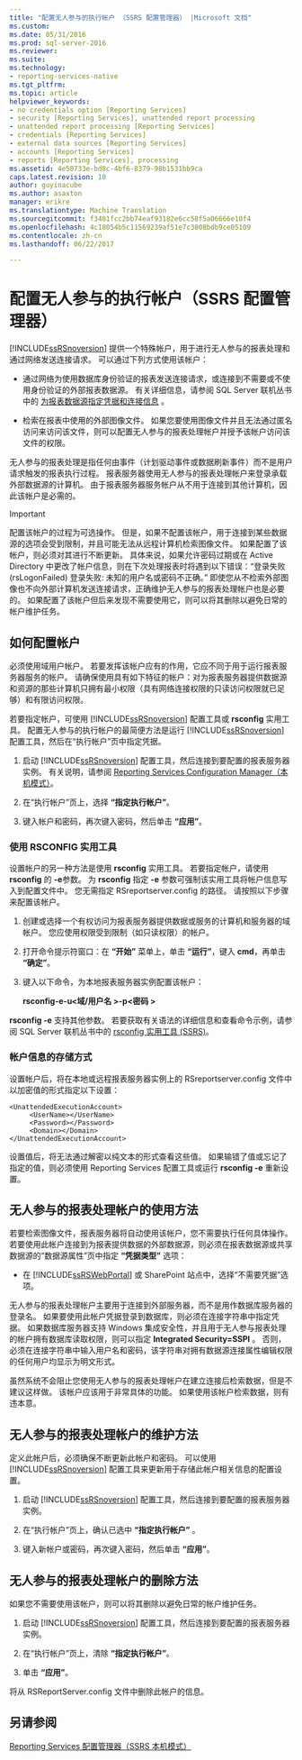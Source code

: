 ```yaml
---
title: "配置无人参与的执行帐户 （SSRS 配置管理器） |Microsoft 文档"
ms.custom: 
ms.date: 05/31/2016
ms.prod: sql-server-2016
ms.reviewer: 
ms.suite: 
ms.technology:
- reporting-services-native
ms.tgt_pltfrm: 
ms.topic: article
helpviewer_keywords:
- no credentials option [Reporting Services]
- security [Reporting Services], unattended report processing
- unattended report processing [Reporting Services]
- credentials [Reporting Services]
- external data sources [Reporting Services]
- accounts [Reporting Services]
- reports [Reporting Services], processing
ms.assetid: 4e50733e-bd8c-4bf6-8379-98b1531bb9ca
caps.latest.revision: 10
author: guyinacube
ms.author: asaxton
manager: erikre
ms.translationtype: Machine Translation
ms.sourcegitcommit: f3481fcc2bb74eaf93182e6cc58f5a06666e10f4
ms.openlocfilehash: 4c18054b5c11569239af51e7c3808bdb9ce05109
ms.contentlocale: zh-cn
ms.lasthandoff: 06/22/2017

---
```

# <a name="configure-the-unattended-execution-account-ssrs-configuration-manager"></a>配置无人参与的执行帐户（SSRS 配置管理器）
  [!INCLUDE[ssRSnoversion](../../includes/ssrsnoversion-md.md)] 提供一个特殊帐户，用于进行无人参与的报表处理和通过网络发送连接请求。 可以通过下列方式使用该帐户：  
  
-   通过网络为使用数据库身份验证的报表发送连接请求，或连接到不需要或不使用身份验证的外部报表数据源。 有关详细信息，请参阅 SQL Server 联机丛书中的 [为报表数据源指定凭据和连接信息](../../reporting-services/report-data/specify-credential-and-connection-information-for-report-data-sources.md) 。  
  
-   检索在报表中使用的外部图像文件。 如果您要使用图像文件并且无法通过匿名访问来访问该文件，则可以配置无人参与的报表处理帐户并授予该帐户访问该文件的权限。  
  
 无人参与的报表处理是指任何由事件（计划驱动事件或数据刷新事件）而不是用户请求触发的报表执行过程。 报表服务器使用无人参与的报表处理帐户来登录承载外部数据源的计算机。 由于报表服务器服务帐户从不用于连接到其他计算机，因此该帐户是必需的。  
  
> [!IMPORTANT]  
>  配置该帐户的过程为可选操作。 但是，如果不配置该帐户，用于连接到某些数据源的选项会受到限制，并且可能无法从远程计算机检索图像文件。 如果配置了该帐户，则必须对其进行不断更新。 具体来说，如果允许密码过期或在 Active Directory 中更改了帐户信息，则在下次处理报表时将遇到以下错误：“登录失败 (rsLogonFailed) 登录失败: 未知的用户名或密码不正确。” 即使您从不检索外部图像也不向外部计算机发送连接请求，正确维护无人参与的报表处理帐户也是必要的。 如果配置了该帐户但后来发现不需要使用它，则可以将其删除以避免日常的帐户维护任务。  
  
## <a name="how-to-configure-the-account"></a>如何配置帐户  
 必须使用域用户帐户。 若要发挥该帐户应有的作用，它应不同于用于运行报表服务器服务的帐户。 请确保使用具有如下特征的帐户：对为报表服务器提供数据源和资源的那些计算机只拥有最小权限（具有网络连接权限的只读访问权限就已足够）和有限访问权限。  
  
 若要指定帐户，可使用 [!INCLUDE[ssRSnoversion](../../includes/ssrsnoversion-md.md)] 配置工具或 **rsconfig** 实用工具。 配置无人参与的执行帐户的最简便方法是运行 [!INCLUDE[ssRSnoversion](../../includes/ssrsnoversion-md.md)] 配置工具，然后在“执行帐户”页中指定凭据。  
  
1.  启动 [!INCLUDE[ssRSnoversion](../../includes/ssrsnoversion-md.md)] 配置工具，然后连接到要配置的报表服务器实例。 有关说明，请参阅 [Reporting Services Configuration Manager（本机模式）](../../reporting-services/install-windows/reporting-services-configuration-manager-native-mode.md)。  
  
2.  在“执行帐户”页上，选择 **“指定执行帐户”**。  
  
3.  键入帐户和密码，再次键入密码，然后单击 **“应用”**。  
  
### <a name="using-rsconfig-utility"></a>使用 RSCONFIG 实用工具  
 设置帐户的另一种方法是使用 **rsconfig** 实用工具。 若要指定帐户，请使用 **rsconfig** 的 **-e**参数。 为 **rsconfig** 指定 **-e** 参数可强制该实用工具将帐户信息写入到配置文件中。 您无需指定 RSreportserver.config 的路径。 请按照以下步骤来配置该帐户。  
  
1.  创建或选择一个有权访问为报表服务器提供数据或服务的计算机和服务器的域帐户。 您应使用权限受到限制（如只读权限）的帐户。  
  
2.  打开命令提示符窗口：在 **“开始”** 菜单上，单击 **“运行”**，键入 **cmd**，再单击 **“确定”**。  
  
3.  键入以下命令，为本地报表服务器实例配置该帐户：  
  
     **rsconfig-e-u\<域/用户名 >-p\<密码 >**  
  
 **rsconfig -e** 支持其他参数。 若要获取有关语法的详细信息和查看命令示例，请参阅 SQL Server 联机丛书中的 [rsconfig 实用工具 (SSRS)](../../reporting-services/tools/rsconfig-utility-ssrs.md)。  
  
### <a name="how-account-information-is-stored"></a>帐户信息的存储方式  
 设置帐户后，将在本地或远程报表服务器实例上的 RSreportserver.config 文件中以加密值的形式指定以下设置：  
  
```  
<UnattendedExecutionAccount>  
     <UserName></UserName>  
     <Password></Password>  
     <Domain></Domain>  
</UnattendedExecutionAccount>  
```  
  
 设置值后，将无法通过解密以纯文本的形式查看这些值。 如果输错了值或忘记了指定的值，则必须使用 Reporting Services 配置工具或运行 **rsconfig -e** 重新设置。  
  
## <a name="how-to-use-the-unattended-report-processing-account"></a>无人参与的报表处理帐户的使用方法  
 若要检索图像文件，报表服务器将自动使用该帐户，您不需要执行任何具体操作。 若要使用此帐户连接到为报表提供数据的外部数据源，则必须在报表数据源或共享数据源的“数据源属性”页中指定 **“凭据类型”** 选项：  
  
-   在 [!INCLUDE[ssRSWebPortal](../../includes/ssrswebportal.md)] 或 SharePoint 站点中，选择“不需要凭据”选项。  
  
 无人参与的报表处理帐户主要用于连接到外部服务器，而不是用作数据库服务器的登录名。 如果要使用此帐户凭据登录到数据库，则必须在连接字符串中指定凭据。 如果数据库服务器支持 Windows 集成安全性，并且用于无人参与报表处理的帐户拥有数据库读取权限，则可以指定 **Integrated Security=SSPI** 。 否则，必须在连接字符串中输入用户名和密码，该字符串对拥有数据源连接属性编辑权限的任何用户均显示为明文形式。  
  
 虽然系统不会阻止您使用无人参与的报表处理帐户在建立连接后检索数据，但是不建议这样做。 该帐户应该用于非常具体的功能。 如果使用该帐户检索数据，则有违本意。  
  
## <a name="how-to-maintain-the-unattended-report-processing-account"></a>无人参与的报表处理帐户的维护方法  
 定义此帐户后，必须确保不断更新此帐户和密码。 可以使用 [!INCLUDE[ssRSnoversion](../../includes/ssrsnoversion-md.md)] 配置工具来更新用于存储此帐户相关信息的配置设置。  
  
1.  启动 [!INCLUDE[ssRSnoversion](../../includes/ssrsnoversion-md.md)] 配置工具，然后连接到要配置的报表服务器实例。  
  
2.  在“执行帐户”页上，确认已选中 **“指定执行帐户”** 。  
  
3.  键入新帐户或密码，再次键入密码，然后单击 **“应用”**。  
  
## <a name="how-to-delete-the-unattended-report-processing-account"></a>无人参与的报表处理帐户的删除方法  
 如果您不需要使用该帐户，则可以将其删除以避免日常的帐户维护任务。  
  
1.  启动 [!INCLUDE[ssRSnoversion](../../includes/ssrsnoversion-md.md)] 配置工具，然后连接到要配置的报表服务器实例。  
  
2.  在“执行帐户”页上，清除 **“指定执行帐户”**。  
  
3.  单击 **“应用”**。  
  
 将从 RSReportServer.config 文件中删除此帐户的信息。  
  
## <a name="see-also"></a>另请参阅  
 [Reporting Services 配置管理器（SSRS 本机模式）](http://msdn.microsoft.com/en-us/379eab68-7f13-4997-8d64-38810240756e)  
  
  

